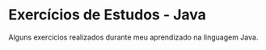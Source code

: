 # Exercícios de Estudos - Java

Alguns exercicios realizados durante meu aprendizado na linguagem Java.
